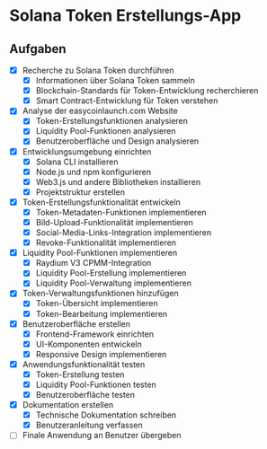 # Solana Token Erstellungs-App

## Aufgaben

- [x] Recherche zu Solana Token durchführen
  - [x] Informationen über Solana Token sammeln
  - [x] Blockchain-Standards für Token-Entwicklung recherchieren
  - [x] Smart Contract-Entwicklung für Token verstehen
- [x] Analyse der easycoinlaunch.com Website
  - [x] Token-Erstellungsfunktionen analysieren
  - [x] Liquidity Pool-Funktionen analysieren
  - [x] Benutzeroberfläche und Design analysieren
- [x] Entwicklungsumgebung einrichten
  - [x] Solana CLI installieren
  - [x] Node.js und npm konfigurieren
  - [x] Web3.js und andere Bibliotheken installieren
  - [x] Projektstruktur erstellen
- [x] Token-Erstellungsfunktionalität entwickeln
  - [x] Token-Metadaten-Funktionen implementieren
  - [x] Bild-Upload-Funktionalität implementieren
  - [x] Social-Media-Links-Integration implementieren
  - [x] Revoke-Funktionalität implementieren
- [x] Liquidity Pool-Funktionen implementieren
  - [x] Raydium V3 CPMM-Integration
  - [x] Liquidity Pool-Erstellung implementieren
  - [x] Liquidity Pool-Verwaltung implementieren
- [x] Token-Verwaltungsfunktionen hinzufügen
  - [x] Token-Übersicht implementieren
  - [x] Token-Bearbeitung implementieren
- [x] Benutzeroberfläche erstellen
  - [x] Frontend-Framework einrichten
  - [x] UI-Komponenten entwickeln
  - [x] Responsive Design implementieren
- [x] Anwendungsfunktionalität testen
  - [x] Token-Erstellung testen
  - [x] Liquidity Pool-Funktionen testen
  - [x] Benutzeroberfläche testen
- [x] Dokumentation erstellen
  - [x] Technische Dokumentation schreiben
  - [x] Benutzeranleitung verfassen
- [ ] Finale Anwendung an Benutzer übergeben
